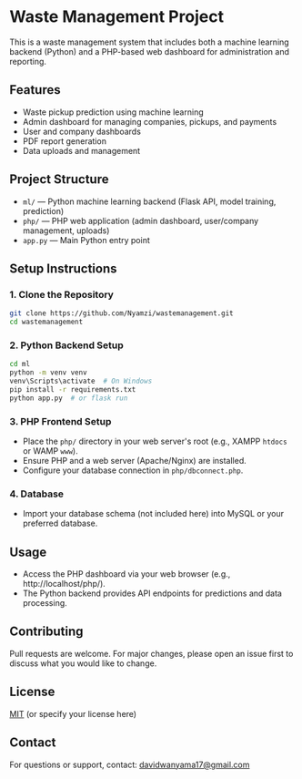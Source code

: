 # Waste Management Project

This is a waste management system that includes both a machine learning backend (Python) and a PHP-based web dashboard for administration and reporting.

## Features
- Waste pickup prediction using machine learning
- Admin dashboard for managing companies, pickups, and payments
- User and company dashboards
- PDF report generation
- Data uploads and management

## Project Structure
- `ml/` — Python machine learning backend (Flask API, model training, prediction)
- `php/` — PHP web application (admin dashboard, user/company management, uploads)
- `app.py` — Main Python entry point

## Setup Instructions

### 1. Clone the Repository
```bash
git clone https://github.com/Nyamzi/wastemanagement.git
cd wastemanagement
```

### 2. Python Backend Setup
```bash
cd ml
python -m venv venv
venv\Scripts\activate  # On Windows
pip install -r requirements.txt
python app.py  # or flask run
```

### 3. PHP Frontend Setup
- Place the `php/` directory in your web server's root (e.g., XAMPP `htdocs` or WAMP `www`).
- Ensure PHP and a web server (Apache/Nginx) are installed.
- Configure your database connection in `php/dbconnect.php`.

### 4. Database
- Import your database schema (not included here) into MySQL or your preferred database.

## Usage
- Access the PHP dashboard via your web browser (e.g., http://localhost/php/).
- The Python backend provides API endpoints for predictions and data processing.

## Contributing
Pull requests are welcome. For major changes, please open an issue first to discuss what you would like to change.

## License
[MIT](LICENSE) (or specify your license here) 

## Contact
For questions or support, contact: davidwanyama17@gmail.com 